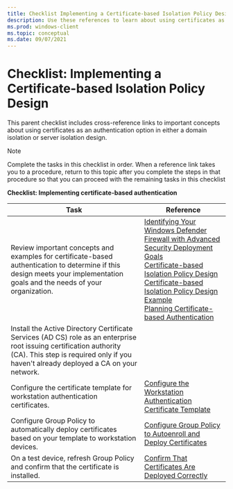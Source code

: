 ```yaml
---
title: Checklist Implementing a Certificate-based Isolation Policy Design (Windows)
description: Use these references to learn about using certificates as an authentication option and configure a certificate-based isolation policy design.
ms.prod: windows-client
ms.topic: conceptual
ms.date: 09/07/2021
---
```


# Checklist: Implementing a Certificate-based Isolation Policy Design


This parent checklist includes cross-reference links to important concepts about using certificates as an authentication option in either a domain isolation or server isolation design.

> [!NOTE]
> Complete the tasks in this checklist in order. When a reference link takes you to a procedure, return to this topic after you complete the steps in that procedure so that you can proceed with the remaining tasks in this checklist

**Checklist: Implementing certificate-based authentication**

| Task | Reference |
| - | - |
| Review important concepts and examples for certificate-based authentication to determine if this design meets your implementation goals and the needs of your organization.| [Identifying Your Windows Defender Firewall with Advanced Security Deployment Goals](identifying-your-windows-firewall-with-advanced-security-deployment-goals.md)<br/>[Certificate-based Isolation Policy Design](certificate-based-isolation-policy-design.md)<br/>[Certificate-based Isolation Policy Design Example](certificate-based-isolation-policy-design-example.md)<br/>[Planning Certificate-based Authentication](planning-certificate-based-authentication.md) |
| Install the Active Directory Certificate Services (AD CS) role as an enterprise root issuing certification authority (CA). This step is required only if you haven't already deployed a CA on your network.| |
| Configure the certificate template for workstation authentication certificates.| [Configure the Workstation Authentication Certificate Template](configure-the-workstation-authentication-certificate-template.md)| 
| Configure Group Policy to automatically deploy certificates based on your template to workstation devices. | [Configure Group Policy to Autoenroll and Deploy Certificates](configure-group-policy-to-autoenroll-and-deploy-certificates.md)| 
| On a test device, refresh Group Policy and confirm that the certificate is installed. | [Confirm That Certificates Are Deployed Correctly](confirm-that-certificates-are-deployed-correctly.md)| 
